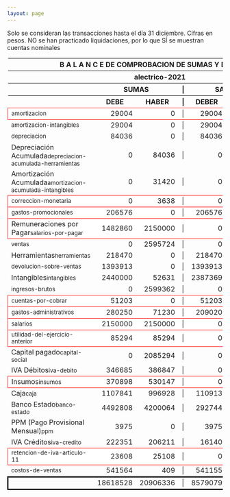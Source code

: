 ```yaml
--- 
layout: page
--- 
```

<script>

$('* div').each(function () {   
    var item = $(this).text();
    var num = Number(item).toLocaleString('en');

    if (Number(item) < 0) {
        num = num.replace('-', '');
        $(this).addClass('negMoney');
    } else {
        $(this).addClass('enMoney');
    }

    $(this).text(num);
});
</script>
 


Solo se consideran las transacciones hasta el día 31	diciembre.
Cifras en pesos.
NO se han practicado liquidaciones, por lo que SÍ se muestran cuentas nominales
<table rules='groups'>
<style> tfoot {  border: 3px solid black;  } </style> 
<thead><th colspan='7'> B A L A N C E  DE COMPROBACION DE SUMAS Y DE SALDOS </th> </thead>
<thead> <th colspan='7'> alectrico-2021</th></thead>
<thead> <th> </th> <th align='center' colspan= '2'>SUMAS</th> <th>|</th> <th align='center' colspan='2'>SALDOS</th> <th rowspan='2' > Errores </th> </thead>
<thead> <th></th>  <th align='center'>DEBE</th> <th align='center'>HABER</th> <th>|</th> <th align='center'>DEBER</th> <th align='center'>ACREEDOR</th> <th>A Corregir </th> </thead>
<tbody>
<tr style=' background: #fff; border: 1px solid red;'>
<td><small>amortizacion</small></td> <td align='right'>29004</td> <td align='right'>0</td> <td> | </td> <td align='right'> 29004</td> <td align='right'>0</td> </tr>
<tr>
<td><small>amortizacion-intangibles</small></td> <td align='right'>29004</td> <td align='right'>0</td> <td> | </td> <td align='right'> 29004</td> <td align='right'>0</td>
</tr>
<tr>
<td><small>depreciacion</small></td> <td align='right'>84036</td> <td align='right'>0</td> <td> | </td> <td align='right'> 84036</td> <td align='right'>0</td>
</tr>
<tr>
<td>Depreciación Acumulada<small>depreciacion-acumulada-herramientas</small></td> <td align='right'>0</td> <td align='right'>84036</td> <td> | </td> <td align='right'> 0</td> <td align='right'>84036</td>
</tr>
<tr>
<td>Amortización Acumulada<small>amortizacion-acumulada-intangibles</small></td> <td align='right'>0</td> <td align='right'>31420</td> <td> | </td> <td align='right'> 0</td> <td align='right'>31420</td>
</tr>
<tr style=' background: #fff; border: 1px solid red;'>
<td><small>correccion-monetaria</small></td> <td align='right'>0</td> <td align='right'>3638</td> <td> | </td> <td align='right'> 0</td> <td align='right'>3638</td> </tr>
<tr style=' background: #fff; border: 1px solid red;'>
<td><small>gastos-promocionales</small></td> <td align='right'>206576</td> <td align='right'>0</td> <td> | </td> <td align='right'> 206576</td> <td align='right'>0</td> </tr>
<tr style=' background: #fff; border: 1px solid red;'>
<td>Remuneraciones por Pagar<small>salarios-por-pagar</small></td> <td align='right'>1482860</td> <td align='right'>2150000</td> <td> | </td> <td align='right'> 0</td> <td align='right'>667140</td> </tr>
<tr>
<td><small>ventas</small></td> <td align='right'>0</td> <td align='right'>2595724</td> <td> | </td> <td align='right'> 0</td> <td align='right'>2595724</td>
</tr>
<tr>
<td>Herramientas<small>herramientas</small></td> <td align='right'>218470</td> <td align='right'>0</td> <td> | </td> <td align='right'> 218470</td> <td align='right'>0</td>
</tr>
<tr>
<td><small>devolucion-sobre-ventas</small></td> <td align='right'>1393913</td> <td align='right'>0</td> <td> | </td> <td align='right'> 1393913</td> <td align='right'>0</td>
</tr>
<tr>
<td>Intangibles<small>intangibles</small> </td> <td align='right'>2440000</td> <td align='right'>52631</td> <td> | </td> <td align='right'> 2387369</td> <td align='right'>0</td> 
<td colspan='2' style=' background: #faa; border: 1px solid red;'>Subcuenta </td>
</tr>
<tr>
<td><small>ingresos-brutos</small></td> <td align='right'>0</td> <td align='right'>2599362</td> <td> | </td> <td align='right'> 0</td> <td align='right'>2599362</td>
</tr>
<tr style=' background: #fff; border: 1px solid red;'>
<td><small>cuentas-por-cobrar</small></td> <td align='right'>51203</td> <td align='right'>0</td> <td> | </td> <td align='right'> 51203</td> <td align='right'>0</td> </tr>
<tr style=' background: #fff; border: 1px solid red;'>
<td><small>gastos-administrativos</small></td> <td align='right'>280250</td> <td align='right'>71230</td> <td> | </td> <td align='right'> 209020</td> <td align='right'>0</td> </tr>
<tr style=' background: #fff; border: 1px solid red;'>
<td><small>salarios</small></td> <td align='right'>2150000</td> <td align='right'>2150000</td> <td> | </td> <td align='right'> 0</td> <td align='right'>0</td> </tr>
<tr style=' background: #fff; border: 1px solid red;'>
<td><small>utilidad-del-ejercicio-anterior</small></td> <td align='right'>85294</td> <td align='right'>85294</td> <td> | </td> <td align='right'> 0</td> <td align='right'>0</td> </tr>
<tr>
<td>Capital pagado<small>capital-social</small></td> <td align='right'>0</td> <td align='right'>2085294</td> <td> | </td> <td align='right'> 0</td> <td align='right'>2085294</td>
</tr>
<tr>
<td>IVA Débitos<small>iva-debito</small></td> <td align='right'>346685</td> <td align='right'>386847</td> <td> | </td> <td align='right'> 0</td> <td align='right'>40162</td>
</tr>
<tr style=' background: #fff; border: 1px solid red;'>
<td>Insumos<small>insumos</small></td> <td align='right'>370898</td> <td align='right'>530147</td> <td> | </td> <td align='right'> 0</td> <td align='right'>159249</td> </tr>
<tr>
<td>Caja<small>caja</small></td> <td align='right'>1107841</td> <td align='right'>996928</td> <td> | </td> <td align='right'> 110913</td> <td align='right'>0</td>
</tr>
<tr>
<td>Banco Estado<small>banco-estado</small></td> <td align='right'>4492808</td> <td align='right'>4200064</td> <td> | </td> <td align='right'> 292744</td> <td align='right'>0</td>
</tr>
<tr>
<td>PPM (Pago Provisional Mensual)<small>ppm</small></td> <td align='right'>3975</td> <td align='right'>0</td> <td> | </td> <td align='right'> 3975</td> <td align='right'>0</td>
</tr>
<tr>
<td>IVA Créditos<small>iva-credito</small></td> <td align='right'>222351</td> <td align='right'>206211</td> <td> | </td> <td align='right'> 16140</td> <td align='right'>0</td>
</tr>
<tr style=' background: #fff; border: 1px solid red;'>
<td><small>retencion-de-iva-articulo-11</small></td> <td align='right'>23608</td> <td align='right'>25108</td> <td> | </td> <td align='right'> 0</td> <td align='right'>1500</td> </tr>
<tr>
<td><small>costos-de-ventas</small></td> <td align='right'>541564</td> <td align='right'>409</td> <td> | </td> <td align='right'> 541155</td> <td align='right'>0</td>
</tr>
</tbody>
<tfoot>
<tr> <td></td> <td align='right'> <div>18618528</div></td> <td align='right'> <div>20906336</div></td><td> | </td> <td align='right'> <div>8579079</div></td> <td align='right'> <div>10866887</div></td> </tr>
</tfoot>
</table>
